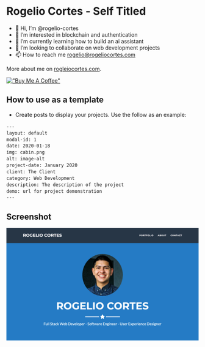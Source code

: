 # Rogelio Cortes - Self Titled

- 👋 Hi, I’m @rogelio-cortes
- 👀 I’m interested in blockchain and authentication
- 🌱 I’m currently learning how to build an ai assistant
- 💞️ I’m looking to collaborate on web development projects
- 📫 How to reach me rogelio@rogeliocortes.com

More about me on [rogleiocortes.com](https://rogeliocortes.com/).

[!["Buy Me A Coffee"](https://www.buymeacoffee.com/assets/img/custom_images/orange_img.png)](https://www.buymeacoffee.com/rogeliocortes)

## How to use as a template

- Create posts to display your projects. Use the follow as an example:

```txt
---
layout: default
modal-id: 1
date: 2020-01-18
img: cabin.png
alt: image-alt
project-date: January 2020
client: The Client
category: Web Development
description: The description of the project
demo: url for project demonstration
---
```

## Screenshot

![screenshot](https://raw.githubusercontent.com/rogelio-cortes/rogelio-cortes.github.io/master/screenshot.png)
